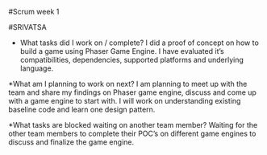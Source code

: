 #Scrum week 1

#SRIVATSA

* What tasks did I work on / complete?
I did a proof of concept on how to build a game using Phaser Game Engine. I have evaluated it’s compatibilities, dependencies, supported platforms and underlying language.
      

*What am I planning to work on next?
I am planning to meet up with the team and share my findings on Phaser game engine, discuss and come up with a game engine to start with. I will work on understanding existing baseline code and learn one design pattern.


*What tasks are blocked waiting on another team member?
Waiting for the other team members to complete their POC’s on different game engines to discuss and finalize the game engine.

